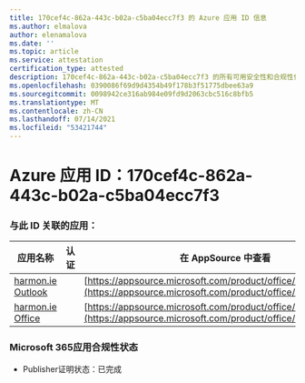 ```yaml
---
title: 170cef4c-862a-443c-b02a-c5ba04ecc7f3 的 Azure 应用 ID 信息
ms.author: elmalova
author: elenamalova
ms.date: ''
ms.topic: article
ms.service: attestation
certification_type: attested
description: 170cef4c-862a-443c-b02a-c5ba04ecc7f3 的所有可用安全性和合规性信息。
ms.openlocfilehash: 0390086f69d9d4354b49f178b3f51775dbee63a9
ms.sourcegitcommit: 0098942ce316ab984e09fd9d2063cbc516c8bfb5
ms.translationtype: MT
ms.contentlocale: zh-CN
ms.lasthandoff: 07/14/2021
ms.locfileid: "53421744"
---
```

# <a name="azure-app-id-170cef4c-862a-443c-b02a-c5ba04ecc7f3"></a>Azure 应用 ID：170cef4c-862a-443c-b02a-c5ba04ecc7f3


### <a name="apps-associated-with-this-id"></a>与此 ID 关联的应用：
| **应用名称** | **认证** | **在 AppSource 中查看** |
|-|-|-|
| [harmon.ie Outlook](https://docs.microsoft.com/en-us/microsoft-365-app-certification/forward/WA103004101) |  | [https://appsource.microsoft.com/product/office/WA103004101](https://appsource.microsoft.com/product/office/WA103004101) |
| [harmon.ie Office](https://docs.microsoft.com/en-us/microsoft-365-app-certification/forward/WA104381050) |  | [https://appsource.microsoft.com/product/office/WA104381050](https://appsource.microsoft.com/product/office/WA104381050) |

### <a name="microsoft-365-app-compliance-status"></a>Microsoft 365应用合规性状态
- Publisher证明状态：已完成
